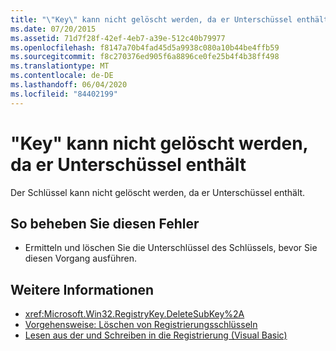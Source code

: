 ```yaml
---
title: "\"Key\" kann nicht gelöscht werden, da er Unterschüssel enthält"
ms.date: 07/20/2015
ms.assetid: 71d7f28f-42ef-4eb7-a39e-512c40b79977
ms.openlocfilehash: f8147a70b4fad45d5a9938c080a10b44be4ffb59
ms.sourcegitcommit: f8c270376ed905f6a8896ce0fe25b4f4b38ff498
ms.translationtype: MT
ms.contentlocale: de-DE
ms.lasthandoff: 06/04/2020
ms.locfileid: "84402199"
---
```

# <a name="key-cannot-be-deleted-because-it-has-subkeys"></a>"Key" kann nicht gelöscht werden, da er Unterschüssel enthält
Der Schlüssel kann nicht gelöscht werden, da er Unterschüssel enthält.  
  
## <a name="to-correct-this-error"></a>So beheben Sie diesen Fehler  
  
- Ermitteln und löschen Sie die Unterschlüssel des Schlüssels, bevor Sie diesen Vorgang ausführen.  
  
## <a name="see-also"></a>Weitere Informationen

- <xref:Microsoft.Win32.RegistryKey.DeleteSubKey%2A>
- [Vorgehensweise: Löschen von Registrierungsschlüsseln](../developing-apps/programming/computer-resources/how-to-delete-a-registry-key.md)
- [Lesen aus der und Schreiben in die Registrierung (Visual Basic)](../developing-apps/programming/computer-resources/reading-from-and-writing-to-the-registry.md)
